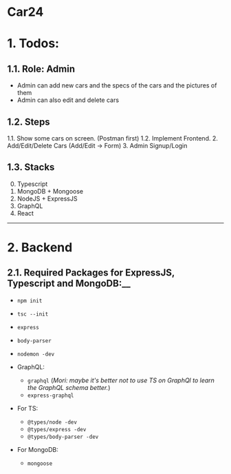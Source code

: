 # Car24

# 1. Todos:

## 1.1. Role: Admin
* Admin can add new cars and the specs of the cars and the pictures of them
* Admin can also edit and delete cars

## 1.2. Steps
1.1. Show some cars on screen. (Postman first)
1.2. Implement Frontend.
2. Add/Edit/Delete Cars (Add/Edit -> Form)
3. Admin Signup/Login

## 1.3. Stacks
0. Typescript
1. MongoDB + Mongoose
2. NodeJS + ExpressJS
3. GraphQL 
4. React
___

# 2. Backend

## 2.1. Required Packages for ExpressJS, Typescript and MongoDB:__
* ``npm init``
* ``tsc --init``

* ``express``
* ``body-parser``
* ``nodemon -dev``

* GraphQL:
    * ``graphql`` (_Mori: maybe it's better not to use TS on GraphQl to learn the GraphQL schema better._)
    * ``express-graphql``

* For TS:
    * ``@types/node -dev``
    * ``@types/express -dev``
    * ``@types/body-parser -dev``

* For MongoDB:
    * ``mongoose``
